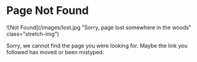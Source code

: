 # Page Not Found

![Not Found](/images/lost.jpg "Sorry, page lost somewhere in the woods" class="stretch-img")

Sorry, we cannot find the page you were looking for. Maybe the link you followed has moved or been mistyped.